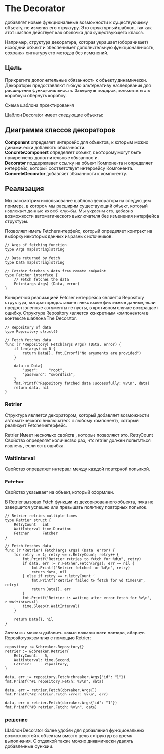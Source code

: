 # The Decorator 
добавляет новые функциональные возможности к существующему объекту, не изменяя его структуру. 
Это структурный шаблон, так как этот шаблон действует как оболочка для существующего класса.

Например, структура декоратора, которая украшает (оборачивает) исходный объект и обеспечивает 
дополнительную функциональность, сохраняя сигнатуру его методов без изменений.

## Цель
Прикрепите дополнительные обязанности к объекту динамически.
Декораторы предоставляют гибкую альтернативу наследования для расширения функциональности.
Завернуть подарок, положить его в коробку и обернуть коробку.

Схема шаблона проектирования  

Шаблон Decorator имеет следующие объекты:

## Диаграмма классов декораторов
**Component** определяет интерфейс для объектов, к которым можно динамически добавлять обязанности.    
**ConcreteComponent** определяет объект, к которому могут быть прикреплены дополнительные обязанности.    
**Decorator**  поддерживает ссылку на объект Компонента и определяет интерфейс, который соответствует интерфейсу Компонента.   
**ConcreteDecorator**  добавляет обязанности к компоненту.

## Реализация
Мы рассмотрим использование шаблона декоратора на следующем примере, в котором мы расширим существующий объект, который извлекает данные из веб-службы. Мы украсим его, добавив возможности автоматического выключателя без изменения интерфейса структуры.

Позволяет иметь Fetcherинтерфейс, который определяет контракт на выборку некоторых данных из разных источников.

```golang
// Args of fetching function
type Args map[string]string

// Data returned by fetch
type Data map[string]string

// Fetcher fetches a data from remote endpoint
type Fetcher interface {
	// Fetch fetches the data
	Fetch(args Args) (Data, error)
}
```

Конкретной реализацией Fetcher интерфейса является Repository структура, которая предоставляет некоторые фиктивные данные, 
если предоставленные аргументы не пусты, в противном случае возвращает ошибку. 
Структура Repository является конкретным компонентом в контексте шаблона The Decorator.

```golang
// Repository of data
type Repository struct{}

// Fetch fetches data
func (r *Repository) Fetch(args Args) (Data, error) {
	if len(args) == 0 {
		return Data{}, fmt.Errorf("No arguments are provided")
	}

	data := Data{
		"user":     "root",
		"password": "swordfish",
	}
	fmt.Printf("Repository fetched data successfully: %v\n", data)
	return data, nil
}
```

### Retrier 
Структура является декоратором, который добавляет возможности автоматического выключателя к любому компоненту, 
который реализует Fetcherинтерфейс. 

Retrier Имеет несколько свойств , которые позволяют это. RetryCount Свойство определяет количество раз, 
что retrier должен попытаться извлечь , если есть ошибка. 

### WaitInterval 
Свойство определяет интервал между каждой повторной попыткой. 

### Fetcher
Свойство указывает на объект, который оформлен. 

В Retrier вызовах Fetch функции из декорированного объекта, пока не завершится успешно или превышать 
политику повторных попыток.

```golang
// Retrier retries multiple times
type Retrier struct {
	RetryCount   int
	WaitInterval time.Duration
	Fetcher      Fetcher
}

// Fetch fetches data
func (r *Retrier) Fetch(args Args) (Data, error) {
	for retry := 1; retry <= r.RetryCount; retry++ {
		fmt.Printf("Retrier retries to fetch for %d\n", retry)
		if data, err := r.Fetcher.Fetch(args); err == nil {
			fmt.Printf("Retrier fetched for %d\n", retry)
			return data, nil
		} else if retry == r.RetryCount {
			fmt.Printf("Retrier failed to fetch for %d times\n", retry)
			return Data{}, err
		}
		fmt.Printf("Retrier is waiting after error fetch for %v\n", r.WaitInterval)
		time.Sleep(r.WaitInterval)
	}

	return Data{}, nil
}
```

Затем мы можем добавить новые возможности повтора, обернув Repositoryэкземпляр с помощью Retrier:

```golang
repository := &cbreaker.Repository{}
retrier := &cbreaker.Retrier{
	RetryCount:   5,
	WaitInterval: time.Second,
	Fetcher:      repository,
}

data, err := repository.Fetch(cbreaker.Args{"id": "1"})
fmt.Printf("#1 repository.Fetch: %v\n", data)

data, err = retrier.Fetch(cbreaker.Args{})
fmt.Printf("#2 retrier.Fetch error: %v\n", err)

data, err = retrier.Fetch(cbreaker.Args{"id": "1"})
fmt.Printf("#3 retrier.Fetch: %v\n", data)
```

### решение 
Шаблон Decorator более удобен для добавления функциональных возможностей к объектам вместо целых структур 
во время выполнения. С отделкой также можно динамически удалять добавленные функции.
